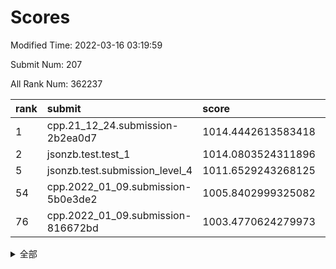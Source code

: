 # Scores

Modified Time: 2022-03-16 03:19:59

Submit Num: 207

All Rank Num: 362237

| rank |               submit               |       score        |       sigma        | pk_num |
| :--- | :--------------------------------- | :----------------- | :----------------- | :----- |
| 1    | cpp.21_12_24.submission-2b2ea0d7   | 1014.4442613583418 | 0.841232850542895  | 7004   |
| 2    | jsonzb.test.test_1                 | 1014.0803524311896 | 0.8086804029557362 | 6998   |
| 5    | jsonzb.test.submission_level_4     | 1011.6529243268125 | 0.797272462093983  | 7000   |
| 54   | cpp.2022_01_09.submission-5b0e3de2 | 1005.8402999325082 | 0.7179061927290751 | 7002   |
| 76   | cpp.2022_01_09.submission-816672bd | 1003.4770624279973 | 0.7301407832132645 | 6998   |


<details>
<summary>全部</summary>

| rank |                 submit                 |       score        |       sigma        | pk_num |
| :--- | :------------------------------------- | :----------------- | :----------------- | :----- |
| 1    | cpp.21_12_24.submission-2b2ea0d7       | 1014.4442613583418 | 0.841232850542895  | 7004   |
| 2    | jsonzb.test.test_1                     | 1014.0803524311896 | 0.8086804029557362 | 6998   |
| 3    | gobigger.level_3.submission_level_3_42 | 1011.8775956360197 | 0.7726561854884091 | 6999   |
| 4    | gobigger.level_3.submission_level_3_18 | 1011.7473247373293 | 0.7816033261349888 | 7001   |
| 5    | jsonzb.test.submission_level_4         | 1011.6529243268125 | 0.797272462093983  | 7000   |
| 6    | gobigger.level_3.submission_level_3_38 | 1011.2542554348087 | 0.7638966996202896 | 6998   |
| 7    | gobigger.level_3.submission_level_3_16 | 1011.1112113960796 | 0.7591269662710227 | 7001   |
| 8    | gobigger.level_3.submission_level_3_7  | 1011.0356912209785 | 0.7905235135154571 | 7001   |
| 9    | gobigger.level_3.submission_level_3_19 | 1010.9984015381228 | 0.7722527914520186 | 7001   |
| 10   | gobigger.level_3.submission_level_3_25 | 1010.9835167367386 | 0.7478171146885747 | 7002   |
| 11   | gobigger.level_3.submission_level_3_6  | 1010.9334693548697 | 0.7710987126262804 | 7003   |
| 12   | gobigger.level_3.submission_level_3_31 | 1010.8408897620919 | 0.7709245296187062 | 6997   |
| 13   | gobigger.level_3.submission_level_3_33 | 1010.816262173351  | 0.7538678012132528 | 7002   |
| 14   | gobigger.level_3.submission_level_3_5  | 1010.697934099582  | 0.7729634756217559 | 6997   |
| 15   | gobigger.level_3.submission_level_3_36 | 1010.637992105167  | 0.7775737407827535 | 7003   |
| 16   | gobigger.level_3.submission_level_3_23 | 1010.5891577436065 | 0.7585312808023291 | 6999   |
| 17   | gobigger.level_3.submission_level_3_1  | 1010.5190296853602 | 0.7777746315761038 | 6999   |
| 18   | gobigger.level_3.submission_level_3_13 | 1010.465761717789  | 0.7541381415851126 | 7003   |
| 19   | gobigger.level_3.submission_level_3_48 | 1010.4560768537681 | 0.7613862871367632 | 6994   |
| 20   | gobigger.level_3.submission_level_3_12 | 1010.3557735635181 | 0.7778808395850877 | 7005   |
| 21   | gobigger.level_3.submission_level_3_22 | 1010.3515545903284 | 0.7708161663793252 | 7003   |
| 22   | gobigger.level_3.submission_level_3_20 | 1010.2312354240283 | 0.7581111475238316 | 7002   |
| 23   | gobigger.level_3.submission_level_3_4  | 1010.1704861906538 | 0.7585818626196176 | 7000   |
| 24   | gobigger.level_3.submission_level_3_15 | 1010.1334076544324 | 0.754387768661635  | 6996   |
| 25   | gobigger.level_3.submission_level_3_45 | 1010.1260929961396 | 0.7650704740486045 | 7001   |
| 26   | gobigger.level_3.submission_level_3_8  | 1010.116866163815  | 0.774926547787258  | 7000   |
| 27   | gobigger.level_3.submission_level_3_44 | 1010.055580842845  | 0.7521908009347543 | 6999   |
| 28   | gobigger.level_3.submission_level_3_46 | 1010.036613338992  | 0.7540342866694294 | 7001   |
| 29   | gobigger.level_3.submission_level_3_47 | 1010.0009325072438 | 0.759237000628216  | 6996   |
| 30   | gobigger.level_3.submission_level_3_27 | 1009.9790995651708 | 0.7623580763981809 | 7004   |
| 31   | gobigger.level_3.submission_level_3_37 | 1009.9642091798232 | 0.7465604599829019 | 7001   |
| 32   | gobigger.level_3.submission_level_3_40 | 1009.8929835722868 | 0.7366877412235653 | 7002   |
| 33   | gobigger.level_3.submission_level_3_10 | 1009.8638488127834 | 0.7491657687820356 | 7000   |
| 34   | gobigger.level_3.submission_level_3_2  | 1009.7653490555729 | 0.7507384421910474 | 7002   |
| 35   | gobigger.level_3.submission_level_3_3  | 1009.7566577049341 | 0.7594087000957785 | 7002   |
| 36   | gobigger.level_3.submission_level_3_17 | 1009.6967646893833 | 0.7765719581527945 | 6996   |
| 37   | gobigger.level_3.submission_level_3_39 | 1009.6877473126385 | 0.7704920848581854 | 7002   |
| 38   | gobigger.level_3.submission_level_3_14 | 1009.6223615138048 | 0.754267283781141  | 6998   |
| 39   | gobigger.level_3.submission_level_3_35 | 1009.5715492179203 | 0.7719795562055985 | 6999   |
| 40   | gobigger.level_3.submission_level_3_28 | 1009.5631432714748 | 0.752756953236475  | 6998   |
| 41   | gobigger.level_3.submission_level_3_34 | 1009.5327017300466 | 0.7418198904376074 | 6999   |
| 42   | gobigger.level_3.submission_level_3_41 | 1009.4925820352016 | 0.7586472011024588 | 6999   |
| 43   | gobigger.level_3.submission_level_3_26 | 1009.4865813408798 | 0.7738241045876396 | 7002   |
| 44   | gobigger.level_3.submission_level_3_30 | 1009.4499671126739 | 0.7528103582182364 | 7000   |
| 45   | gobigger.level_3.submission_level_3_9  | 1009.4262881043467 | 0.7613197510379799 | 7003   |
| 46   | gobigger.level_3.submission_level_3_43 | 1009.3889871095942 | 0.7397498501401134 | 6998   |
| 47   | gobigger.level_3.submission_level_3_21 | 1009.306012786555  | 0.7368350758485867 | 6999   |
| 48   | gobigger.level_3.submission_level_3_11 | 1009.1994692074818 | 0.7466489926638965 | 7000   |
| 49   | gobigger.level_3.submission_level_3_29 | 1009.0858167206485 | 0.7595712194668978 | 7001   |
| 50   | gobigger.level_3.submission_level_3_32 | 1009.075018076851  | 0.7326708567630336 | 6998   |
| 51   | gobigger.level_3.submission_level_3_0  | 1008.9933038337442 | 0.7393901593886695 | 7000   |
| 52   | gobigger.level_3.submission_level_3_24 | 1008.9292566868631 | 0.7341190280410448 | 6997   |
| 53   | gobigger.level_3.submission_level_3_49 | 1008.7230779406812 | 0.7533484199703098 | 6996   |
| 54   | cpp.2022_01_09.submission-5b0e3de2     | 1005.8402999325082 | 0.7179061927290751 | 7002   |
| 55   | gobigger.level_1.submission_level_1_43 | 1004.8412837091325 | 0.717572864802538  | 6996   |
| 56   | gobigger.level_1.submission_level_1_23 | 1004.7204747689192 | 0.7178327895899298 | 7002   |
| 57   | gobigger.level_1.submission_level_1_16 | 1004.6287151492446 | 0.7216142421515037 | 7001   |
| 58   | gobigger.level_1.submission_level_1_12 | 1004.4668043093665 | 0.7151655072293606 | 7002   |
| 59   | gobigger.level_1.submission_level_1_41 | 1004.3871669377994 | 0.7164814150979011 | 7000   |
| 60   | gobigger.level_1.submission_level_1_38 | 1004.339968423553  | 0.7235095725681305 | 6996   |
| 61   | gobigger.level_1.submission_level_1_42 | 1004.1320797346314 | 0.732947570106574  | 6993   |
| 62   | gobigger.level_1.submission_level_1_29 | 1004.0089603287745 | 0.7172231720261542 | 7002   |
| 63   | gobigger.level_1.submission_level_1_13 | 1003.9908729507705 | 0.7270114498012669 | 7002   |
| 64   | gobigger.level_1.submission_level_1_26 | 1003.9616540668294 | 0.7207444496686055 | 7000   |
| 65   | gobigger.level_1.submission_level_1_18 | 1003.7920113202273 | 0.7169530313239396 | 6996   |
| 66   | gobigger.level_1.submission_level_1_44 | 1003.7877141691971 | 0.7202492737402164 | 7001   |
| 67   | gobigger.level_1.submission_level_1_39 | 1003.7758128071505 | 0.7320168748924408 | 6999   |
| 68   | gobigger.level_1.submission_level_1_32 | 1003.6394202507237 | 0.7238356787916831 | 7001   |
| 69   | gobigger.level_1.submission_level_1_14 | 1003.6046959654858 | 0.7276547359032729 | 7003   |
| 70   | gobigger.level_1.submission_level_1_25 | 1003.5994927349232 | 0.7255621834842453 | 7004   |
| 71   | gobigger.level_1.submission_level_1_31 | 1003.5736014175285 | 0.7194111227104124 | 6993   |
| 72   | gobigger.level_1.submission_level_1_4  | 1003.558769069592  | 0.7155997720803222 | 6998   |
| 73   | gobigger.level_1.submission_level_1_34 | 1003.5534207291201 | 0.7117334355225426 | 6997   |
| 74   | gobigger.level_1.submission_level_1_22 | 1003.5406030001434 | 0.710009148334473  | 7003   |
| 75   | gobigger.level_1.submission_level_1_17 | 1003.534197760946  | 0.7233811938541709 | 7001   |
| 76   | cpp.2022_01_09.submission-816672bd     | 1003.4770624279973 | 0.7301407832132645 | 6998   |
| 77   | gobigger.level_1.submission_level_1_46 | 1003.445831083359  | 0.7286275254128747 | 6999   |
| 78   | gobigger.level_1.submission_level_1_48 | 1003.3755286911875 | 0.6991088543815485 | 7003   |
| 79   | gobigger.level_1.submission_level_1_2  | 1003.2538901872402 | 0.7131302118412742 | 7001   |
| 80   | gobigger.level_1.submission_level_1_33 | 1003.2227190229623 | 0.7154847480900872 | 7002   |
| 81   | gobigger.level_1.submission_level_1_49 | 1003.2156394822952 | 0.7029224051702796 | 7000   |
| 82   | gobigger.level_1.submission_level_1_6  | 1003.2045823298523 | 0.7226712479848156 | 7004   |
| 83   | gobigger.level_1.submission_level_1_3  | 1003.2022491646377 | 0.7250497890865013 | 6998   |
| 84   | gobigger.level_1.submission_level_1_8  | 1003.186461246656  | 0.7131553560681465 | 7001   |
| 85   | gobigger.level_1.submission_level_1_9  | 1003.156056613592  | 0.7021508465253024 | 7001   |
| 86   | gobigger.level_1.submission_level_1_40 | 1003.1428657097832 | 0.7121881071594055 | 7000   |
| 87   | gobigger.level_1.submission_level_1_19 | 1003.0666188428744 | 0.7314926897162577 | 7000   |
| 88   | gobigger.level_1.submission_level_1_7  | 1003.0478908428126 | 0.7297753761933179 | 6996   |
| 89   | gobigger.level_1.submission_level_1_15 | 1003.0345823396332 | 0.7194563584046128 | 7001   |
| 90   | gobigger.level_1.submission_level_1_11 | 1002.9876888290362 | 0.7121229599973157 | 7001   |
| 91   | gobigger.level_1.submission_level_1_10 | 1002.8115164138416 | 0.7206535670570403 | 7000   |
| 92   | gobigger.level_1.submission_level_1_47 | 1002.8010379254264 | 0.7089841575963481 | 6995   |
| 93   | gobigger.level_1.submission_level_1_24 | 1002.7405937293308 | 0.717360415484025  | 7003   |
| 94   | gobigger.level_1.submission_level_1_30 | 1002.735408388631  | 0.7069594564454262 | 6996   |
| 95   | gobigger.level_1.submission_level_1_1  | 1002.726494232169  | 0.721022898747446  | 7003   |
| 96   | gobigger.level_1.submission_level_1_28 | 1002.7153212253111 | 0.7232667132405953 | 6998   |
| 97   | gobigger.level_1.submission_level_1_45 | 1002.5816044502392 | 0.7070517692311753 | 6998   |
| 98   | gobigger.level_1.submission_level_1_37 | 1002.5522652373065 | 0.7199893881338065 | 6999   |
| 99   | gobigger.level_1.submission_level_1_20 | 1002.545520237938  | 0.7140482452361713 | 7000   |
| 100  | gobigger.level_1.submission_level_1_27 | 1002.3693101215431 | 0.7219718151000073 | 7000   |
| 101  | gobigger.level_1.submission_level_1_0  | 1002.2462557087076 | 0.7132954489751161 | 7002   |
| 102  | gobigger.level_1.submission_level_1_35 | 1002.1309420086076 | 0.7075430512383749 | 6997   |
| 103  | gobigger.level_1.submission_level_1_5  | 1002.1041807318711 | 0.714101079143034  | 6998   |
| 104  | gobigger.level_1.submission_level_1_36 | 1002.0688816682765 | 0.7205988743321508 | 7000   |
| 105  | gobigger.level_1.submission_level_1_21 | 1001.9903149645799 | 0.7198791957777092 | 6999   |
| 106  | gobigger.random.submission_random_27   | 997.6306948870018  | 0.6963625974685531 | 6995   |
| 107  | gobigger.random.submission_random_31   | 997.1224553356332  | 0.6970797853596876 | 7001   |
| 108  | gobigger.random.submission_random_4    | 996.9078782420548  | 0.7103481369691896 | 6999   |
| 109  | gobigger.random.submission_random_25   | 996.8513503876035  | 0.7090287702683508 | 7000   |
| 110  | gobigger.random.submission_random_36   | 996.7904927305188  | 0.7134033431849934 | 7002   |
| 111  | gobigger.random.submission_random_23   | 996.7485924070274  | 0.7022350998139167 | 6997   |
| 112  | gobigger.random.submission_random_32   | 996.5784221119661  | 0.7224414809133488 | 7003   |
| 113  | gobigger.random.submission_random_16   | 996.573416698783   | 0.6938863542967829 | 6999   |
| 114  | gobigger.random.submission_random_38   | 996.4723230284706  | 0.713014942805349  | 6999   |
| 115  | gobigger.random.submission_random_47   | 996.4363171955622  | 0.7148077439586932 | 7002   |
| 116  | gobigger.random.submission_random_2    | 996.3597192002978  | 0.7129615158788936 | 6996   |
| 117  | gobigger.random.submission_random_29   | 996.3554137485254  | 0.7125289144142132 | 6996   |
| 118  | gobigger.random.submission_random_49   | 996.3513863950615  | 0.7098848059589954 | 7001   |
| 119  | gobigger.random.submission_random_8    | 996.2966484170108  | 0.7151824774956382 | 7001   |
| 120  | gobigger.random.submission_random_33   | 996.2358546108779  | 0.7107623682836287 | 7003   |
| 121  | gobigger.random.submission_random_1    | 996.2066123660875  | 0.7057960092105995 | 6997   |
| 122  | gobigger.random.submission_random_43   | 996.1621401118109  | 0.7095260310679048 | 7001   |
| 123  | gobigger.random.submission_random_0    | 996.1613048074905  | 0.7069830569693166 | 7003   |
| 124  | gobigger.random.submission_random_39   | 996.1540962283544  | 0.7113328953886663 | 6999   |
| 125  | gobigger.random.submission_random_37   | 996.0972636768306  | 0.7049858599927757 | 7000   |
| 126  | gobigger.random.submission_random_10   | 996.0797680498441  | 0.7090120823885073 | 6996   |
| 127  | gobigger.random.submission_random_45   | 996.0725283102726  | 0.7130203573077469 | 6999   |
| 128  | gobigger.random.submission_random_26   | 996.0664669210884  | 0.7159483698381135 | 6998   |
| 129  | gobigger.random.submission_random_41   | 996.0213586314792  | 0.7084121094109253 | 6998   |
| 130  | gobigger.random.submission_random_21   | 995.9878889940506  | 0.7204154635730224 | 6996   |
| 131  | gobigger.random.submission_random_24   | 995.9835372408044  | 0.7095886490371008 | 7002   |
| 132  | gobigger.random.submission_random_9    | 995.9086816891663  | 0.7043595053678007 | 6998   |
| 133  | gobigger.random.submission_random_14   | 995.8942820127633  | 0.6959915211997366 | 7003   |
| 134  | gobigger.random.submission_random_44   | 995.8388091168786  | 0.7158867145746373 | 7003   |
| 135  | gobigger.random.submission_random_40   | 995.8237897162086  | 0.7033531632311567 | 7006   |
| 136  | gobigger.random.submission_random_34   | 995.7654411083531  | 0.6941892368876681 | 6999   |
| 137  | gobigger.random.submission_random_18   | 995.7331837565218  | 0.7088088794842459 | 7002   |
| 138  | gobigger.random.submission_random_48   | 995.6906836467921  | 0.7104037101215116 | 7000   |
| 139  | gobigger.random.submission_random_17   | 995.6755595755411  | 0.7139994677327339 | 6994   |
| 140  | gobigger.random.submission_random_6    | 995.6442394429265  | 0.7076563163903855 | 7002   |
| 141  | gobigger.random.submission_random_46   | 995.63908251927    | 0.7209256706053782 | 7000   |
| 142  | gobigger.random.submission_random_15   | 995.6159361117237  | 0.7181248165054681 | 7003   |
| 143  | gobigger.random.submission_random_3    | 995.5859362766648  | 0.7162462794495693 | 7003   |
| 144  | gobigger.random.submission_random_20   | 995.5634201347576  | 0.7073340924320607 | 7000   |
| 145  | gobigger.random.submission_random_13   | 995.4296207023677  | 0.7216067237610033 | 6999   |
| 146  | gobigger.random.submission_random_7    | 995.4176953513502  | 0.7172762299945166 | 7004   |
| 147  | gobigger.random.submission_random_12   | 995.3625826570443  | 0.7079893288010185 | 7006   |
| 148  | gobigger.random.submission_random_19   | 995.3290193817126  | 0.7126108947936671 | 6998   |
| 149  | gobigger.random.submission_random_30   | 995.3010720642583  | 0.7262595446628978 | 7005   |
| 150  | gobigger.random.submission_random_5    | 995.2716041198299  | 0.7084243277396775 | 7001   |
| 151  | gobigger.random.submission_random_28   | 995.2695156430509  | 0.7087265034278702 | 7001   |
| 152  | gobigger.random.submission_random_11   | 995.2659898251645  | 0.7161284695924154 | 7001   |
| 153  | gobigger.random.submission_random_22   | 995.2110301812257  | 0.7075600164879922 | 6996   |
| 154  | gobigger.random.submission_random_42   | 995.11163017573    | 0.7162196592933386 | 7000   |
| 155  | gobigger.random.submission_random_35   | 994.833127782321   | 0.71515845335431   | 7001   |
| 156  | gobigger.level_2.submission_level_2_8  | 993.9825964509021  | 0.7302759168855427 | 6996   |
| 157  | gobigger.level_2.submission_level_2_14 | 993.721321531895   | 0.7486338569183469 | 6998   |
| 158  | gobigger.level_2.submission_level_2_29 | 993.3712435666384  | 0.7324167774040761 | 6998   |
| 159  | gobigger.level_2.submission_level_2_6  | 993.3113218820914  | 0.7149103898425679 | 6996   |
| 160  | gobigger.level_2.submission_level_2_33 | 993.2636209442564  | 0.7301374223285824 | 6999   |
| 161  | gobigger.level_2.submission_level_2_41 | 993.1561482870378  | 0.736622310514887  | 6999   |
| 162  | gobigger.level_2.submission_level_2_46 | 993.1014734027816  | 0.7235395050516964 | 7002   |
| 163  | gobigger.level_2.submission_level_2_48 | 992.915009600182   | 0.7544076274215744 | 7000   |
| 164  | gobigger.level_2.submission_level_2_24 | 992.890035790047   | 0.7339585180671795 | 6992   |
| 165  | gobigger.level_2.submission_level_2_15 | 992.7194101048268  | 0.7198215434196074 | 6999   |
| 166  | gobigger.level_2.submission_level_2_11 | 992.6191319611795  | 0.7468880691971285 | 6995   |
| 167  | gobigger.level_2.submission_level_2_45 | 992.5852391184991  | 0.7721389355041768 | 7003   |
| 168  | gobigger.level_2.submission_level_2_28 | 992.5637350626358  | 0.7495331886858697 | 6996   |
| 169  | gobigger.level_2.submission_level_2_3  | 992.5232773869027  | 0.7510690361108824 | 7005   |
| 170  | gobigger.level_2.submission_level_2_16 | 992.4954838955165  | 0.7515962109194592 | 7003   |
| 171  | gobigger.level_2.submission_level_2_20 | 992.4304279089946  | 0.7363554842066273 | 6995   |
| 172  | gobigger.level_2.submission_level_2_4  | 992.3974209141514  | 0.7626991572724603 | 6995   |
| 173  | gobigger.level_2.submission_level_2_7  | 992.318648009834   | 0.7468066599213818 | 6999   |
| 174  | gobigger.level_2.submission_level_2_12 | 992.2327394909805  | 0.7484226543647111 | 6999   |
| 175  | gobigger.level_2.submission_level_2_18 | 992.2023389375544  | 0.7437739209484493 | 6996   |
| 176  | gobigger.level_2.submission_level_2_49 | 992.2012412601023  | 0.7466249230702967 | 7002   |
| 177  | gobigger.level_2.submission_level_2_27 | 992.138404158185   | 0.7483290208419863 | 7003   |
| 178  | gobigger.level_2.submission_level_2_17 | 992.0787329953196  | 0.739851981135874  | 7001   |
| 179  | gobigger.level_2.submission_level_2_39 | 991.995174249037   | 0.7535912442737209 | 7006   |
| 180  | gobigger.level_2.submission_level_2_35 | 991.9899142936092  | 0.7411735935852163 | 7001   |
| 181  | gobigger.level_2.submission_level_2_31 | 991.9356451234908  | 0.7397021465579843 | 7003   |
| 182  | gobigger.level_2.submission_level_2_13 | 991.9143498450486  | 0.7366365519966457 | 7000   |
| 183  | gobigger.level_2.submission_level_2_43 | 991.8639157132556  | 0.7346780061099237 | 7001   |
| 184  | gobigger.level_2.submission_level_2_44 | 991.7442991818145  | 0.7713865935728734 | 6999   |
| 185  | gobigger.level_2.submission_level_2_1  | 991.7120694216443  | 0.7650371481887174 | 6999   |
| 186  | gobigger.level_2.submission_level_2_2  | 991.6611696389866  | 0.7544549028848995 | 7004   |
| 187  | gobigger.level_2.submission_level_2_25 | 991.6177141848093  | 0.7397829457438174 | 7001   |
| 188  | gobigger.level_2.submission_level_2_21 | 991.4615564902942  | 0.7571811346733253 | 6996   |
| 189  | gobigger.level_2.submission_level_2_0  | 991.4333411942475  | 0.7480820750703154 | 6988   |
| 190  | gobigger.level_2.submission_level_2_26 | 991.4003147772771  | 0.7499875377003974 | 6996   |
| 191  | gobigger.level_2.submission_level_2_36 | 991.3655403540988  | 0.7550936954040767 | 6998   |
| 192  | gobigger.level_2.submission_level_2_23 | 991.3261955613654  | 0.7549627660521541 | 7001   |
| 193  | gobigger.level_2.submission_level_2_5  | 991.2668275333483  | 0.7564648487562212 | 7001   |
| 194  | gobigger.level_2.submission_level_2_9  | 991.2387529085095  | 0.7428026833483627 | 7000   |
| 195  | gobigger.level_2.submission_level_2_30 | 991.218696402801   | 0.7715960181455752 | 6997   |
| 196  | gobigger.level_2.submission_level_2_40 | 991.1492968553991  | 0.7373733105077223 | 7001   |
| 197  | gobigger.level_2.submission_level_2_19 | 991.1423334587373  | 0.760354789082248  | 6999   |
| 198  | gobigger.level_2.submission_level_2_42 | 991.1103297276317  | 0.7357982402806078 | 6997   |
| 199  | gobigger.level_2.submission_level_2_34 | 991.0586144123534  | 0.7604609014646132 | 7002   |
| 200  | gobigger.level_2.submission_level_2_47 | 991.044975335844   | 0.7599611477774891 | 7002   |
| 201  | gobigger.level_2.submission_level_2_38 | 991.0125734535987  | 0.7666997555505045 | 7006   |
| 202  | gobigger.level_2.submission_level_2_10 | 990.9886595455314  | 0.7573833868221829 | 6995   |
| 203  | gobigger.level_2.submission_level_2_22 | 990.7198755201993  | 0.7570256555137111 | 7000   |
| 204  | gobigger.level_2.submission_level_2_37 | 990.6072086745071  | 0.7749264349135585 | 7001   |
| 205  | gobigger.level_2.submission_level_2_32 | 990.5074029798443  | 0.7721483131494837 | 7004   |
| 206  | gobigger.none.submission_none_0        | 980.2083784475856  | 1.1461966491475721 | 6993   |
| 207  | gobigger.none.submission_none_1        | 974.278493571119   | 1.644937143579566  | 6995   |

</details>